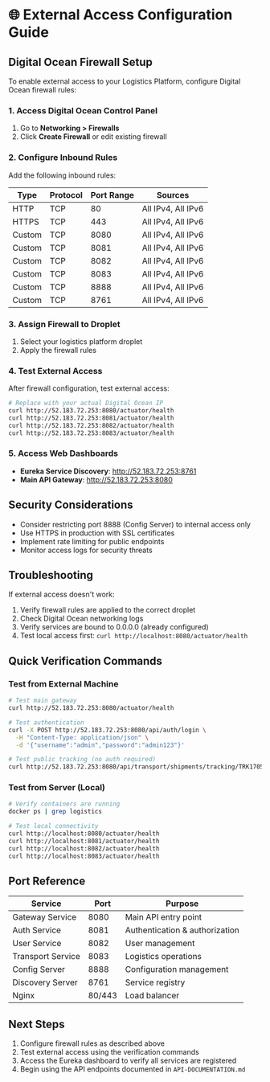 # 🌐 External Access Configuration Guide

## Digital Ocean Firewall Setup

To enable external access to your Logistics Platform, configure Digital Ocean firewall rules:

### 1. Access Digital Ocean Control Panel
1. Go to **Networking > Firewalls**
2. Click **Create Firewall** or edit existing firewall

### 2. Configure Inbound Rules
Add the following inbound rules:

| Type | Protocol | Port Range | Sources |
|------|----------|------------|---------|
| HTTP | TCP | 80 | All IPv4, All IPv6 |
| HTTPS | TCP | 443 | All IPv4, All IPv6 |
| Custom | TCP | 8080 | All IPv4, All IPv6 |
| Custom | TCP | 8081 | All IPv4, All IPv6 |
| Custom | TCP | 8082 | All IPv4, All IPv6 |
| Custom | TCP | 8083 | All IPv4, All IPv6 |
| Custom | TCP | 8888 | All IPv4, All IPv6 |
| Custom | TCP | 8761 | All IPv4, All IPv6 |

### 3. Assign Firewall to Droplet
1. Select your logistics platform droplet
2. Apply the firewall rules

### 4. Test External Access

After firewall configuration, test external access:

```bash
# Replace with your actual Digital Ocean IP
curl http://52.183.72.253:8080/actuator/health
curl http://52.183.72.253:8081/actuator/health
curl http://52.183.72.253:8082/actuator/health
curl http://52.183.72.253:8083/actuator/health
```

### 5. Access Web Dashboards

- **Eureka Service Discovery**: http://52.183.72.253:8761
- **Main API Gateway**: http://52.183.72.253:8080

## Security Considerations

- Consider restricting port 8888 (Config Server) to internal access only
- Use HTTPS in production with SSL certificates
- Implement rate limiting for public endpoints
- Monitor access logs for security threats

## Troubleshooting

If external access doesn't work:
1. Verify firewall rules are applied to the correct droplet
2. Check Digital Ocean networking logs
3. Verify services are bound to 0.0.0.0 (already configured)
4. Test local access first: `curl http://localhost:8080/actuator/health`

## Quick Verification Commands

### Test from External Machine
```bash
# Test main gateway
curl http://52.183.72.253:8080/actuator/health

# Test authentication
curl -X POST http://52.183.72.253:8080/api/auth/login \
  -H "Content-Type: application/json" \
  -d '{"username":"admin","password":"admin123"}'

# Test public tracking (no auth required)
curl http://52.183.72.253:8080/api/transport/shipments/tracking/TRK17056789123456
```

### Test from Server (Local)
```bash
# Verify containers are running
docker ps | grep logistics

# Test local connectivity
curl http://localhost:8080/actuator/health
curl http://localhost:8081/actuator/health
curl http://localhost:8082/actuator/health
curl http://localhost:8083/actuator/health
```

## Port Reference

| Service | Port | Purpose |
|---------|------|---------|
| Gateway Service | 8080 | Main API entry point |
| Auth Service | 8081 | Authentication & authorization |
| User Service | 8082 | User management |
| Transport Service | 8083 | Logistics operations |
| Config Server | 8888 | Configuration management |
| Discovery Server | 8761 | Service registry |
| Nginx | 80/443 | Load balancer |

## Next Steps

1. Configure firewall rules as described above
2. Test external access using the verification commands
3. Access the Eureka dashboard to verify all services are registered
4. Begin using the API endpoints documented in `API-DOCUMENTATION.md`
